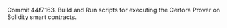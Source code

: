Commit 44f7163.                    Build and Run scripts for executing the Certora Prover on Solidity smart contracts.